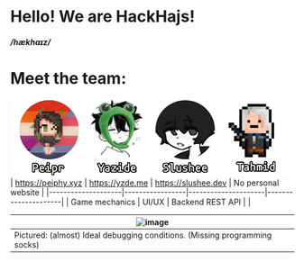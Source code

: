 # Hello! We are HackHajs!
##### /hækhaɪz/
# Meet the team:
![team](https://raw.githubusercontent.com/HackHajs/.github/main/profile/team.png)
| https://peiphy.xyz | https://yzde.me | https://slushee.dev | No personal website |
|--------------------|-----------------|---------------------|---------------------|
| Game mechanics     | UI/UX           | Backend REST API    |                     |

|![image](https://github.com/HackHajs/.github/assets/72313029/6ec22738-2951-4f46-80a9-1a7461a1606e)|
|--------------------------------------------------------------------------------------------------|
| Pictured: (almost) Ideal debugging conditions. (Missing programming socks)                       |

